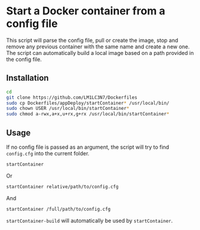 # Start a Docker container from a config file

This script will parse the config file, pull or create the image, stop and remove any previous container with the same name and create a new one.
The script can automatically build a local image based on a path provided in the config file.


## Installation

```bash
cd
git clone https://github.com/LM1LC3N7/Dockerfiles
sudo cp Dockerfiles/appDeploy/startContainer* /usr/local/bin/
sudo chown USER /usr/local/bin/startContainer*
sudo chmod a-rwx,a+x,u+rx,g+rx /usr/local/bin/startContainer*
```

## Usage

If no config file is passed as an argument, the script will try to find `config.cfg` into the current folder.

```bash
startContainer
```

Or

```bash
startContainer relative/path/to/config.cfg
```

And

```bash
startContainer /full/path/to/config.cfg
```

`startContainer-build` will automatically be used by `startContainer`.
